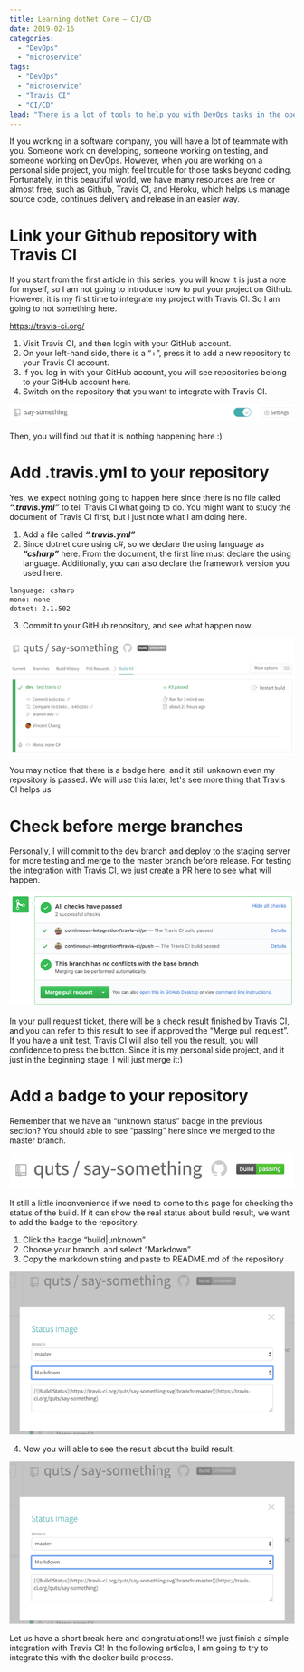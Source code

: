 ```yaml
---
title: Learning dotNet Core — CI/CD
date: 2019-02-16
categories:
  - "DevOps"
  - "microservice"
tags:
  - "DevOps"
  - "microservice"
  - "Travis CI"
  - "CI/CD"
lead: "There is a lot of tools to help you with DevOps tasks in the open-source world, standing with them to make your life easier."
---
```


If you working in a software company, you will have a lot of teammate with you. Someone work on developing, someone working on testing, and someone working on DevOps. However, when you are working on a personal side project, you might feel trouble for those tasks beyond coding. Fortunately, in this beautiful world, we have many resources are free or almost free, such as Github, Travis CI, and Heroku, which helps us manage source code, continues delivery and release in an easier way.
# Link your Github repository with Travis CI
If you start from the first article in this series, you will know it is just a note for myself, so I am not going to introduce how to put your project on Github. However, it is my first time to integrate my project with Travis CI. So I am going to not something here.

<https://travis-ci.org/>

1. Visit Travis CI, and then login with your GitHub account.
2. On your left-hand side, there is a “+”, press it to add a new repository to your Travis CI account.
3. If you log in with your GitHub account, you will see repositories belong to your GitHub account here.
4. Switch on the repository that you want to integrate with Travis CI.

![](001.png)

Then, you will find out that it is nothing happening here :)

# Add .travis.yml to your repository
Yes, we expect nothing going to happen here since there is no file called ***“.travis.yml”*** to tell Travis CI what going to do. You might want to study the document of Travis CI first, but I just note what I am doing here.

1. Add a file called ***“.travis.yml”***
2. Since dotnet core using c#, so we declare the using language as ***“csharp”*** here. From the document, the first line must declare the using language. Additionally, you can also declare the framework version you used here.
```plaintext
language: csharp
mono: none
dotnet: 2.1.502
```
3. Commit to your GitHub repository, and see what happen now.

![](002.png)

You may notice that there is a badge here, and it still unknown even my repository is passed. We will use this later, let's see more thing that Travis CI helps us.

# Check before merge branches
Personally, I will commit to the dev branch and deploy to the staging server for more testing and merge to the master branch before release. For testing the integration with Travis CI, we just create a PR here to see what will happen.

![](003.png)

In your pull request ticket, there will be a check result finished by Travis CI, and you can refer to this result to see if approved the “Merge pull request”. If you have a unit test, Travis CI will also tell you the result, you will confidence to press the button. Since it is my personal side project, and it just in the beginning stage, I will just merge it:)

# Add a badge to your repository
Remember that we have an “unknown status” badge in the previous section? You should able to see “passing” here since we merged to the master branch.

![](004.png)

It still a little inconvenience if we need to come to this page for checking the status of the build. If it can show the real status about build result, we want to add the badge to the repository.

1. Click the badge “build|unknown”
2. Choose your branch, and select “Markdown”
3. Copy the markdown string and paste to README.md of the repository

![](005.png)

4. Now you will able to see the result about the build result.

![](005.png)

Let us have a short break here and congratulations!! we just finish a simple integration with Travis CI! In the following articles, I am going to try to integrate this with the docker build process.